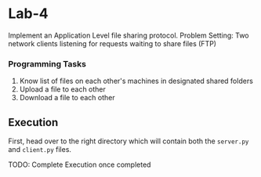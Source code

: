 # Lab-4
Implement an Application Level file sharing protocol. 
Problem Setting: Two network clients listening for requests waiting to share files (FTP)

### Programming Tasks
1. Know list of files on each other's machines in designated shared folders
2. Upload a file to each other
3. Download a file to each other

## Execution
First, head over to the right directory which will contain both the `server.py` and `client.py` files.

TODO: Complete Execution once completed